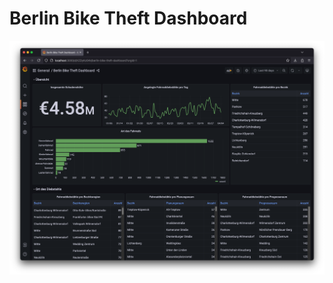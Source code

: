 # Berlin Bike Theft Dashboard

<p align="center">
<img width="890" alt="" src="/assets/images/screenshot_dashboard.png">
</p>